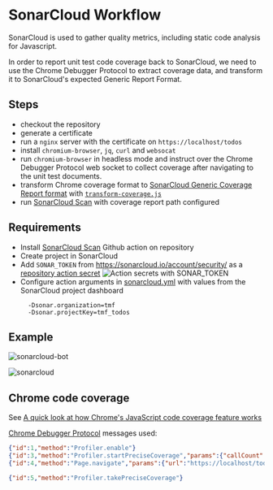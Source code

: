 # SonarCloud Workflow

SonarCloud is used to gather quality metrics, including static code analysis for Javascript. 

In order to report unit test code coverage back to SonarCloud, we need to use the Chrome Debugger Protocol to extract coverage data, and transform it to SonarCloud's expected Generic Report Format.

## Steps
- checkout the repository
- generate a certificate
- run a `nginx` server with the certificate on `https://localhost/todos`
- install `chromium-browser`, `jq`, `curl` and `websocat`
- run `chromium-browser` in headless mode and instruct over the Chrome Debugger Protocol web socket to collect coverage after navigating to the unit test documents.
- transform Chrome coverage format to [SonarCloud Generic Coverage Report format](https://docs.sonarqube.org/latest/analysis/generic-test/#header-1) with [`transform-coverage.js`](../sonarcloud/transform-coverage.js)
- run [SonarCloud Scan](https://github.com/marketplace/actions/sonarcloud-scan) with coverage report path configured


## Requirements
- Install [SonarCloud Scan](https://github.com/marketplace/actions/sonarcloud-scan) Github action on repository
- Create project in SonarCloud
- Add `SONAR_TOKEN` from https://sonarcloud.io/account/security/ as a [repository action secret](https://docs.github.com/en/actions/reference/encrypted-secrets#creating-encrypted-secrets-for-a-repository) 
	![Action secrets with `SONAR_TOKEN`](https://user-images.githubusercontent.com/1573003/111027011-d80ab400-83ed-11eb-8578-e509f2d3b075.png)
- Configure action arguments in [sonarcloud.yml](sonarcloud.yml) with values from the SonarCloud project dashboard
  ```
	-Dsonar.organization=tmf
	-Dsonar.projectKey=tmf_todos
  ```

## Example

![sonarcloud-bot](https://user-images.githubusercontent.com/1573003/111027198-fc1ac500-83ee-11eb-9dda-69c44a63d35e.png)

![sonarcloud](https://user-images.githubusercontent.com/1573003/111027101-73038e00-83ee-11eb-89a0-36ebd4cf3f87.png)

## Chrome code coverage
See [A quick look at how Chrome's JavaScript code coverage feature works](https://www.mattzeunert.com/2017/03/29/how-does-chrome-code-coverage-work.html)

[Chrome Debugger Protocol](https://chromedevtools.github.io/devtools-protocol) messages used:
```json
{"id":1,"method":"Profiler.enable"}
{"id":3,"method":"Profiler.startPreciseCoverage","params":{"callCount":true,"detailed":true,"allowTriggeredUpdates":false}}
{"id":4,"method":"Page.navigate","params":{"url":"https://localhost/todos/classes/offline-cache.html"}}

{"id":5,"method":"Profiler.takePreciseCoverage"}
```
          